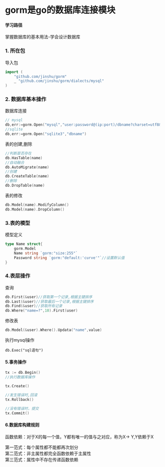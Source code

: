 # gorm是go的数据库连接模块

#### 学习路径  
掌握数据库的基本用法-学会设计数据库
### 1. 所在包
导入包

```go
import (
    "github.com/jinshu/gorm"
    _ "github.com/jinshu/gorm/dialects/mysql"
)
```
### 2. 数据库基本操作

数据库连接
```go
// mysql
db,err:=gorm.Open("mysql","user:password@(ip:port)/dbname?charset=utf8&parseTime=True)
//sqlite
db,err:=gorm.Open("sqlite3","dbname")
```
表的创建,删除
```go
//判断是否存在
db.HasTable(name)
//自动融合
db.AutoMigrate(name)
//创建
db.CreateTable(name)
//删除
db.DropTable(name)
```
表的修改
```go
db.Model(name).ModifyColumn()
db.Model(name).DropColumn()
```

### 3.表的模型
模型定义
```go
type Name struct{
    gorm.Model
    Name string `gorm:"size:255"`
    Password string `gorm:"default:'curve'"`//设置默认值
}
```

### 4.表层操作
查询
```go
db.First(&user)//获取第一个记录,根据主键排序
db.Last(&user)//获取最后一个记录,根据主键排序
db.Find(&user)//获取所有记录
db.Where("name=?",10).First(user)
```
修改表
```go
db.Model(&user).Where().Updata("name",value)
```
执行mysql操作
```
db.Exec("sql语句")
```

#### 5.事务操作

```go
tx := db.Begin()
//执行数据库操作

tx.Create()

//发生错误时,回滚
tx.Rollback()

//没有错误时，提交
tx.Commit()
```
#### 6.数据库构建规则

函数依赖：对于X的每一个值，Y都有唯一的值与之对应，称为X-> Y,Y依赖于X

第一范式：每个属性都不能都再次划分  
第二范式：非主属性都完全函数依赖于主属性  
第三范式：属性中不存在传递函数依赖